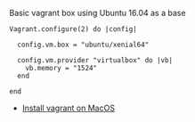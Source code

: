 Basic vagrant box using Ubuntu 16.04 as a base

```
Vagrant.configure(2) do |config|

  config.vm.box = "ubuntu/xenial64"

  config.vm.provider "virtualbox" do |vb|
    vb.memory = "1524"
  end

end
```

-	[Install vagrant on MacOS](https://sourabhbajaj.com/mac-setup/Vagrant/README.html)
